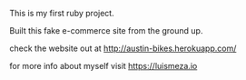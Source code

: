 This is my first ruby project.

Built this fake e-commerce site from the ground up.

check the website out at http://austin-bikes.herokuapp.com/

for more info about myself visit https://luismeza.io
